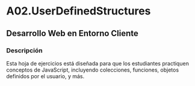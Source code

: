 # A02.UserDefinedStructures
## Desarrollo Web en Entorno Cliente
### Descripción
Esta hoja de ejercicios está diseñada para que los estudiantes practiquen conceptos de JavaScript, incluyendo colecciones, funciones, objetos definidos por el usuario, y más.
